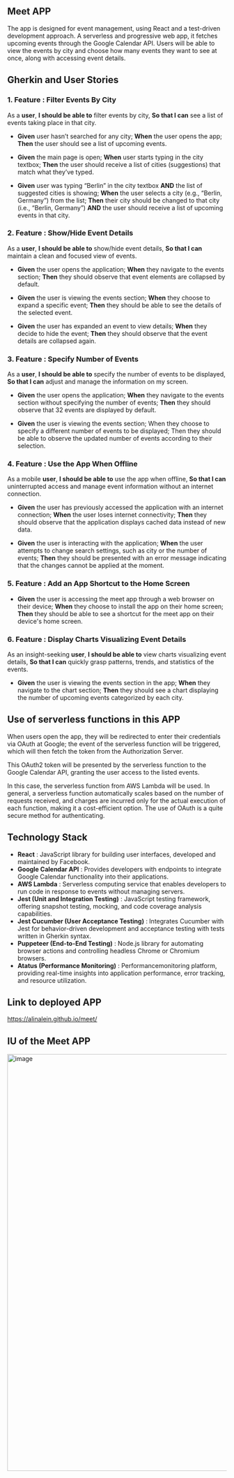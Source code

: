 ## Meet APP
The app is designed for event management, using React and a test-driven development approach. A serverless and progressive web app, it fetches upcoming events through the Google Calendar API. Users will be able to view the events by city and choose how many events they want to see at once, along with accessing event details.

## Gherkin and User Stories

### 1. Feature : Filter Events By City
As a __user__, __I should be able to__ filter events by city, __So that I can__ see a list of events taking place in that city.

- __Given__ user hasn’t searched for any city; 
__When__ the user opens the app; 
__Then__ the user should see a list of upcoming events.

- __Given__ the main page is open; 
__When__ user starts typing in the city textbox; 
__Then__ the user should receive a list of cities (suggestions) that match what they’ve typed.

- __Given__ user was typing “Berlin” in the city textbox __AND__ the list of suggested cities is showing; 
__When__ the user selects a city (e.g., “Berlin, Germany”) from the list; 
__Then__ their city should be changed to that city (i.e., “Berlin, Germany”) __AND__ the user should receive a list of upcoming events in that city.

### 2. Feature : Show/Hide Event Details
As a __user__, __I should be able to__ show/hide event details, __So that I can__ maintain a clean and focused view of events.

- __Given__ the user opens the application; 
__When__ they navigate to the events section; 
__Then__ they should observe that event elements are collapsed by default.

- __Given__ the user is viewing the events section; 
__When__ they choose to expand a specific event; 
__Then__ they should be able to see the details of the selected event.

- __Given__ the user has expanded an event to view details; 
__When__ they decide to hide the event; 
__Then__ they should observe that the event details are collapsed again.


### 3. Feature : Specify Number of Events
As a __user__, __I should be able to__ specify the number of events to be displayed, __So that I can__ adjust and manage the information on my screen. 

- __Given__ the user opens the application; 
__When__ they navigate to the events section without specifying the number of events; 
__Then__ they should observe that 32 events are displayed by default.

- __Given__ the user is viewing the events section; 
When they choose to specify a different number of events to be displayed; 
Then they should be able to observe the updated number of events according to their selection.

### 4. Feature : Use the App When Offline
As a mobile __user__, __I should be able to__ use the app when offline, __So that I can__ uninterrupted access and manage event information without an internet connection.

- __Given__ the user has previously accessed the application with an internet connection; 
__When__ the user loses internet connectivity; 
__Then__ they should observe that the application displays cached data instead of new data.

- __Given__ the user is interacting with the application; 
__When__ the user attempts to change search settings, such as city or the number of events; 
__Then__ they should be presented with an error message indicating that the changes cannot be applied at the moment.
  
### 5. Feature : Add an App Shortcut to the Home Screen
- __Given__ the user is accessing the meet app through a web browser on their device; 
__When__ they choose to install the app on their home screen; 
__Then__ they should be able to see a shortcut for the meet app on their device's home screen.
  
### 6. Feature : Display Charts Visualizing Event Details
As an insight-seeking __user__, __I should be able to__ view charts visualizing event details, __So that I can__ quickly grasp patterns, trends, and statistics of the events.

- __Given__ the user is viewing the events section in the app; 
__When__ they navigate to the chart section; 
__Then__ they should see a chart displaying the number of upcoming events categorized by each city.

## Use of serverless functions in this APP 
When users open the app, they will be redirected to enter their credentials via OAuth at Google; the event of the serverless function will be triggered, which will then fetch the token from the Authorization Server.

This OAuth2 token will be presented by the serverless function to the Google Calendar API, granting the user access to the listed events.

In this case, the serverless function from AWS Lambda will be used. In general, a serverless function automatically scales based on the number of requests received, and charges are incurred only for the actual execution of each function, making it a cost-efficient option. The use of OAuth is a quite secure method for authenticating.

## Technology Stack
- **React** : JavaScript library for building user interfaces, developed and maintained by Facebook.
- **Google Calendar API** : Provides developers with endpoints to integrate Google Calendar functionality into their applications.
- **AWS Lambda** :  Serverless computing service that enables developers to run code in response to events without managing servers.
- **Jest (Unit and Integration Testing)** : JavaScript testing framework, offering snapshot testing, mocking, and code coverage analysis capabilities.
- **Jest Cucumber (User Acceptance Testing)** : Integrates Cucumber with Jest for behavior-driven development and acceptance testing with tests written in Gherkin syntax.
- **Puppeteer (End-to-End Testing)** : Node.js library for automating browser actions and controlling headless Chrome or Chromium browsers.
- **Atatus (Performance Monitoring)** : Performancemonitoring platform, providing real-time insights into application performance, error tracking, and resource utilization.

## Link to deployed APP
https://alinalein.github.io/meet/

## IU of the Meet APP
<img width="955" alt="image" src="https://github.com/alinalein/meet/assets/111589183/4580ba1f-e2ff-4806-9fc4-444d126f7a5a">


